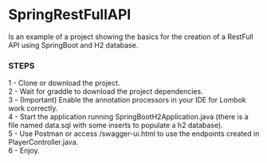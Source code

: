 # SpringRestFullAPI
Is an example of a project showing the basics for the creation of a RestFull API using SpringBoot and H2 database.


### STEPS ###

1 - Clone or download the project.<br />
2 - Wait for graddle to download the project dependencies.<br />
3 - (Important) Enable the annotation processors in your IDE for Lombok work correctly.<br />
4 - Start the application running SpringBootH2Application.java (there is a file named data.sql with some inserts to populate a h2 database).<br />
5 - Use Postman or access /swagger-ui.html to use the endpoints created in PlayerController.java.<br />
6 - Enjoy.<br />
